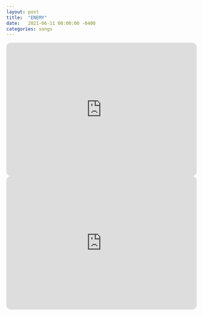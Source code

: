 ```yaml
---
layout: post
title:  "ENEMY"
date:   2021-06-11 00:00:00 -0400
categories: songs
---
```

<iframe style="border-radius:12px" src="https://open.spotify.com/embed/track/6kO26QivsboAS8nHuF8VUt?utm_source=generator&theme=0" width="100%" height="352" frameBorder="0" allowfullscreen="" allow="autoplay; clipboard-write; encrypted-media; fullscreen; picture-in-picture" loading="lazy"></iframe>
<iframe style="border-radius:12px" src="https://open.spotify.com/embed/album/59YlIj5wqaSkr0KssGhBwu?utm_source=generator" width="100%" height="352" frameBorder="0" allowfullscreen="" allow="autoplay; clipboard-write; encrypted-media; fullscreen; picture-in-picture" loading="lazy"></iframe>